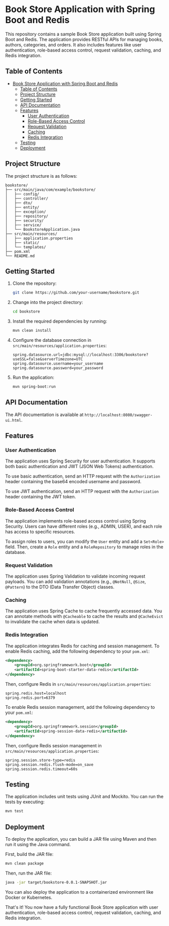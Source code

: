 # Book Store Application with Spring Boot and Redis

This repository contains a sample Book Store application built using Spring Boot and Redis. The application provides RESTful APIs for managing books, authors, categories, and orders. It also includes features like user authentication, role-based access control, request validation, caching, and Redis integration.

## Table of Contents

- [Book Store Application with Spring Boot and Redis](#book-store-application-with-spring-boot-and-redis)
  - [Table of Contents](#table-of-contents)
  - [Project Structure](#project-structure)
  - [Getting Started](#getting-started)
  - [API Documentation](#api-documentation)
  - [Features](#features)
    - [User Authentication](#user-authentication)
    - [Role-Based Access Control](#role-based-access-control)
    - [Request Validation](#request-validation)
    - [Caching](#caching)
    - [Redis Integration](#redis-integration)
  - [Testing](#testing)
  - [Deployment](#deployment)

## Project Structure

The project structure is as follows:

```
bookstore/
├── src/main/java/com/example/bookstore/
│   ├── config/
│   ├── controller/
│   ├── dto/
│   ├── entity/
│   ├── exception/
│   ├── repository/
│   ├── security/
│   ├── service/
│   └── BookstoreApplication.java
├── src/main/resources/
│   ├── application.properties
│   ├── static/
│   └── templates/
├── pom.xml
└── README.md
```

## Getting Started

1. Clone the repository:

   ```bash
   git clone https://github.com/your-username/bookstore.git
   ```

2. Change into the project directory:

   ```bash
   cd bookstore
   ```

3. Install the required dependencies by running:

   ```bash
   mvn clean install
   ```

4. Configure the database connection in `src/main/resources/application.properties`:

   ```properties
   spring.datasource.url=jdbc:mysql://localhost:3306/bookstore?useSSL=false&serverTimezone=UTC
   spring.datasource.username=your_username
   spring.datasource.password=your_password
   ```

5. Run the application:

   ```bash
   mvn spring-boot:run
   ```

## API Documentation

The API documentation is available at `http://localhost:8080/swagger-ui.html`.

## Features

### User Authentication

The application uses Spring Security for user authentication. It supports both basic authentication and JWT (JSON Web Tokens) authentication.

To use basic authentication, send an HTTP request with the `Authorization` header containing the base64 encoded username and password.

To use JWT authentication, send an HTTP request with the `Authorization` header containing the JWT token.

### Role-Based Access Control

The application implements role-based access control using Spring Security. Users can have different roles (e.g., ADMIN, USER), and each role has access to specific resources.

To assign roles to users, you can modify the `User` entity and add a `Set<Role>` field. Then, create a `Role` entity and a `RoleRepository` to manage roles in the database.

### Request Validation

The application uses Spring Validation to validate incoming request payloads. You can add validation annotations (e.g., `@NotNull`, `@Size`, `@Pattern`) to the DTO (Data Transfer Object) classes.

### Caching

The application uses Spring Cache to cache frequently accessed data. You can annotate methods with `@Cacheable` to cache the results and `@CacheEvict` to invalidate the cache when data is updated.

### Redis Integration

The application integrates Redis for caching and session management. To enable Redis caching, add the following dependency to your `pom.xml`:

```xml
<dependency>
    <groupId>org.springframework.boot</groupId>
    <artifactId>spring-boot-starter-data-redis</artifactId>
</dependency>
```

Then, configure Redis in `src/main/resources/application.properties`:

```properties
spring.redis.host=localhost
spring.redis.port=6379
```

To enable Redis session management, add the following dependency to your `pom.xml`:

```xml
<dependency>
    <groupId>org.springframework.session</groupId>
    <artifactId>spring-session-data-redis</artifactId>
</dependency>
```

Then, configure Redis session management in `src/main/resources/application.properties`:

```properties
spring.session.store-type=redis
spring.session.redis.flush-mode=on_save
spring.session.redis.timeout=60s
```

## Testing

The application includes unit tests using JUnit and Mockito. You can run the tests by executing:

```bash
mvn test
```

## Deployment

To deploy the application, you can build a JAR file using Maven and then run it using the Java command.

First, build the JAR file:

```bash
mvn clean package
```

Then, run the JAR file:

```bash
java -jar target/bookstore-0.0.1-SNAPSHOT.jar
```

You can also deploy the application to a containerized environment like Docker or Kubernetes.

That's it! You now have a fully functional Book Store application with user authentication, role-based access control, request validation, caching, and Redis integration.